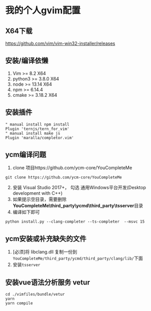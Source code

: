 # 我的个人gvim配置

## X64下载
https://github.com/vim/vim-win32-installer/releases

## 安装/编译依懒
1. Vim >= 8.2 X64
2. python3 >= 3.8.0 X64
3. node >= 13.14 X64
4. npm >= 6.14.4
5. cmake >= 3.18.2 X64

## 安装插件
```
" manual install npm install 
Plugin 'ternjs/tern_for_vim'
" manual install make js 
Plugin 'maralla/completor.vim'
```

## ycm编译问题
1. clone 项目https://github.com/ycm-core/YouCompleteMe
```
git clone https://github.com/ycm-core/YouCompleteMe
```
2. 安装 Visual Studio 2017+， 勾选 通用Windows平台开发(Desktop development with C++) 
3. 如果提示空目录，需要删除**YouCompleteMe\third_party\ycmd\third_party\tsserver**目录
4. 编译如下即可
```
python install.py --clang-completer --ts-completer  --msvc 15
```

## ycm安装或补充缺失的文件 
1. [必须]将 libclang.dll 复制一份到 ``YouCompleteMe/third_party/ycmd/third_party/clang/lib/``下面
2. 安装``tsserver``

## 安装vue语法分析服务 vetur
```
cd ./vimfiles/bundle/vetur
yarn 
yarn compile
```
